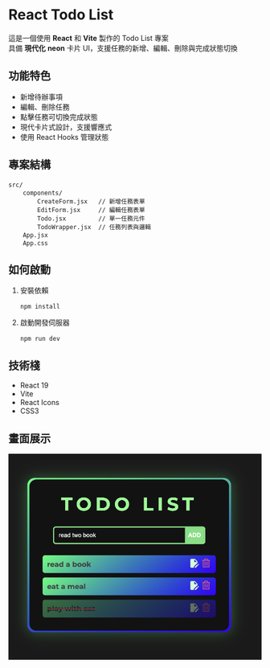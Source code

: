 # React Todo List

這是一個使用 **React** 和 **Vite** 製作的 Todo List 專案</br>
具備 **現代化** **neon** 卡片 UI，支援任務的新增、編輯、刪除與完成狀態切換

## 功能特色

- 新增待辦事項
- 編輯、刪除任務
- 點擊任務可切換完成狀態
- 現代卡片式設計，支援響應式
- 使用 React Hooks 管理狀態

## 專案結構

```
src/
	components/
		CreateForm.jsx   // 新增任務表單
		EditForm.jsx     // 編輯任務表單
		Todo.jsx         // 單一任務元件
		TodoWrapper.jsx  // 任務列表與邏輯
	App.jsx
	App.css
```

## 如何啟動

1. 安裝依賴
   ```
   npm install
   ```
2. 啟動開發伺服器
   ```
   npm run dev
   ```

## 技術棧

- React 19
- Vite
- React Icons
- CSS3
  </br>

## 畫面展示

![Todo List 畫面展示](/public/display0.png)
